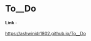 # To__Do

<h4>Link - </h4><a href="https://ashwinidr1802.github.io/To__Do/">https://ashwinidr1802.github.io/To__Do</a>
